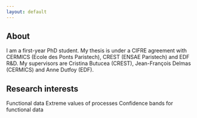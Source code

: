 ```yaml
---
layout: default
---
```


## About

I am a first-year PhD student. My thesis is under a CIFRE agreement with CERMICS (Ecole des Ponts Paristech), CREST (ENSAE Paristech) and EDF R&D. My supervisors are Cristina Butucea (CREST), Jean-François Delmas (CERMICS) and Anne Dutfoy (EDF).

## Research interests
Functional data
Extreme values of processes
Confidence bands for functional data
